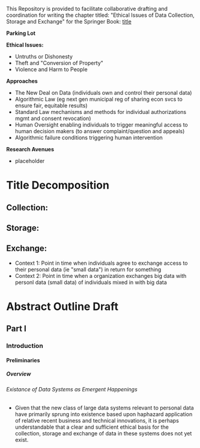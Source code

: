 This Repository is provided to facilitate collaborative drafting and coordination for writing the chapter titled: "Ethical Issues of Data Collection, Storage and Exchange" for the Springer Book: [title](http://www.example.org/)



**Parking Lot**

**Ethical Issues:**
* Untruths or Dishonesty 
* Theft and "Conversion of Property" 
* Violence and Harm to People

**Approaches**
* The New Deal on Data (individuals own and control their personal data)
* Algorithmic Law (eg next gen municipal reg of sharing econ svcs to ensure fair, equitable results)
* Standard Law mechanisms and methods for individual authorizations mgmt and consent revocation)
* Human Oversight enabling individuals to trigger meaningful access to human decision makers (to answer complaint/question and appeals)
* Algorithmic failure conditions triggering human intervention



**Research Avenues**
* placeholder


# Title Decomposition


##  Collection:

## Storage:

## Exchange: 

* Context 1: Point in time when individuals agree to exchange access to their personal data (ie "small data") in return for something 
* Context 2: Point in time when a organization exchanges big data with personl data (small data) of individuals mixed in with big data

# Abstract Outline Draft

## Part I

### Introduction

#### Preliminaries

##### Overview

###### Existance of Data Systems as Emergent Happenings

* Given that the new class of large data systems relevant to personal data have primarily sprung into existence based upon haphazard application of relative recent business and technical innovations, it is perhaps understandable that a clear and sufficient ethical basis for the collection, storage and exchange of data in these systems does not yet exist. 
